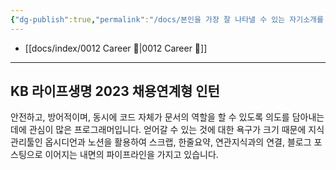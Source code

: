 ```yaml
---
{"dg-publish":true,"permalink":"/docs/본인을 가장 잘 나타낼 수 있는 자기소개를 해 주십시오 {career}/","title":"본인을 가장 잘 나타낼 수 있는 자기소개를 해 주십시오 {career}"}
---
```


- [[docs/index/0012 Career 💼\|0012 Career 💼]]

___

## KB 라이프생명 2023 채용연계형 인턴

안전하고, 방어적이며, 동시에 코드 자체가 문서의 역할을 할 수 있도록 의도를 담아내는 데에 관심이 많은 프로그래머입니다. 얻어갈 수 있는 것에 대한 욕구가 크기 때문에 지식관리툴인 옵시디언과 노션을 활용하여 스크랩, 한줄요약, 연관지식과의 연결, 블로그 포스팅으로 이어지는 내면의 파이프라인을 가지고 있습니다.
